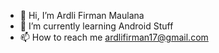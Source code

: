 - 👋 Hi, I’m Ardli Firman Maulana
- 🌱 I’m currently learning Android Stuff
- 📫 How to reach me ardlifirman17@gmail.com

<!---
ardli-firman/ardli-firman is a ✨ special ✨ repository because its `README.md` (this file) appears on your GitHub profile.
You can click the Preview link to take a look at your changes.
--->

